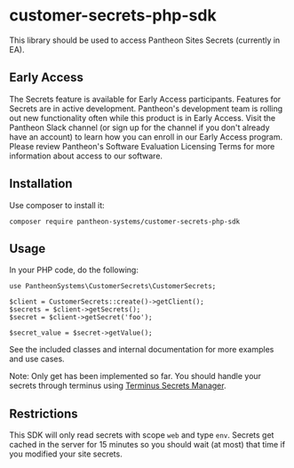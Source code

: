 # customer-secrets-php-sdk

This library should be used to access Pantheon Sites Secrets (currently in EA).

## Early Access

The Secrets feature is available for Early Access participants. Features for Secrets are in active development. Pantheon's development team is rolling out new functionality often while this product is in Early Access. Visit the Pantheon Slack channel (or sign up for the channel if you don't already have an account) to learn how you can enroll in our Early Access program. Please review Pantheon's Software Evaluation Licensing Terms for more information about access to our software.

## Installation

Use composer to install it:

```
composer require pantheon-systems/customer-secrets-php-sdk
```

## Usage

In your PHP code, do the following:

```
use PantheonSystems\CustomerSecrets\CustomerSecrets;

$client = CustomerSecrets::create()->getClient();
$secrets = $client->getSecrets();
$secret = $client->getSecret('foo');

$secret_value = $secret->getValue();
```

See the included classes and internal documentation for more examples and use cases.

Note: Only get has been implemented so far. You should handle your secrets through terminus using [Terminus Secrets Manager](https://github.com/pantheon-systems/terminus-secrets-manager-plugin).

## Restrictions

This SDK will only read secrets with scope `web` and type `env`. Secrets get cached in the server for 15 minutes so you should wait (at most) that time if you modified your site secrets.

